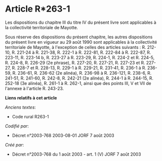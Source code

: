 # Article R*263-1

Les dispositions du chapitre III du titre IV du présent livre sont applicables à la collectivité territoriale de Mayotte.

Sous réserve des dispositions du présent chapitre, les autres dispositions du présent livre en vigueur au 29 août 1990 sont
applicables à la collectivité territoriale de Mayotte, à l'exception de celles des articles suivants : R. 212-10, R. 221-24 à
R. 221-38, R. 222-1 à R. 222-81, R. 222-84 à R. 222-87, R. 223-11, R. 223-14 b, R. 223-27 à R. 223-29, R. 224-1, R. 224-2 et
R. 224-5, R. 224-8, R. 226-29 (2e phrase), R. 227-20, R. 227-21, R. 227-23 et R. 227-27, R. 228-7 et R. 228-13, R. 229-1 à R.
229-21, R. 231-41, R. 236-1 à R. 236-59, R. 236-61, R. 236-62 (2e alinéa), R. 236-98 à R. 236-121, R. 238-6, R. 241-51, R.
241-60, R. 242-8, R. 242-21 (2e alinéa), R. 244-1 à R. 244-15, R. 252-18 (3e alinéa), R. 261-1 à R. 262-1, ainsi que des
points III, V et VII de l'annexe à l'article R. 243-23.

**Liens relatifs à cet article**

_Anciens textes_:

  - Code rural R263-1

_Codifié par_:

  - Décret n°2003-768 2003-08-01 JORF 7 août 2003

_Créé par_:

  - Décret n°2003-768 du 1 août 2003 - art. 1 (V) JORF 7 août 2003
